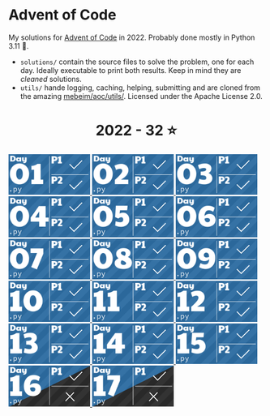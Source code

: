 # Advent of Code
My solutions for [Advent of Code](https://adventofcode.com/2022) in 2022. Probably done mostly in Python 3.11 🐍.

- `solutions/` contain the source files to solve the problem, one for each day. Ideally executable to print both results. Keep in mind they are _cleaned_ solutions.
- `utils/` hande logging, caching, helping, submitting and are cloned from the amazing [mebeim/aoc/utils/](https://github.com/mebeim/aoc/tree/master/utils). Licensed under the Apache License 2.0.

<!-- AOC TILES BEGIN -->
<h1 align="center">
  2022 - 32 ⭐
</h1>
<a href="solutions/day01.py">
  <img src="Media/2022/01.png" width="161px">
</a>
<a href="solutions/day02.py">
  <img src="Media/2022/02.png" width="161px">
</a>
<a href="solutions/day03.py">
  <img src="Media/2022/03.png" width="161px">
</a>
<a href="solutions/day04.py">
  <img src="Media/2022/04.png" width="161px">
</a>
<a href="solutions/day05.py">
  <img src="Media/2022/05.png" width="161px">
</a>
<a href="solutions/day06.py">
  <img src="Media/2022/06.png" width="161px">
</a>
<a href="solutions/day07.py">
  <img src="Media/2022/07.png" width="161px">
</a>
<a href="solutions/day08.py">
  <img src="Media/2022/08.png" width="161px">
</a>
<a href="solutions/day09.py">
  <img src="Media/2022/09.png" width="161px">
</a>
<a href="solutions/day10.py">
  <img src="Media/2022/10.png" width="161px">
</a>
<a href="solutions/day11.py">
  <img src="Media/2022/11.png" width="161px">
</a>
<a href="solutions/day12.py">
  <img src="Media/2022/12.png" width="161px">
</a>
<a href="solutions/day13.py">
  <img src="Media/2022/13.png" width="161px">
</a>
<a href="solutions/day14.py">
  <img src="Media/2022/14.png" width="161px">
</a>
<a href="solutions/day15.py">
  <img src="Media/2022/15.png" width="161px">
</a>
<a href="solutions/day16.py">
  <img src="Media/2022/16.png" width="161px">
</a>
<a href="solutions/day17.py">
  <img src="Media/2022/17.png" width="161px">
</a>
<!-- AOC TILES END -->
